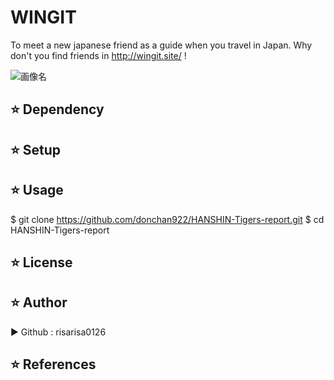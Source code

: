 
# WINGIT
To meet a new japanese friend as a guide when you travel in Japan. Why don't you find friends in http://wingit.site/ !

![画像名](https://github.com/risarisa0126/wingit/blob/master/app/assets/images/brevite-KJWjsztHPPU-unsplash.jpg)

## :star: Dependency

## :star: Setup

## :star: Usage
$ git clone https://github.com/donchan922/HANSHIN-Tigers-report.git
$ cd HANSHIN-Tigers-report

## :star: License

## :star: Author
▶︎ Github : risarisa0126

## :star: References
